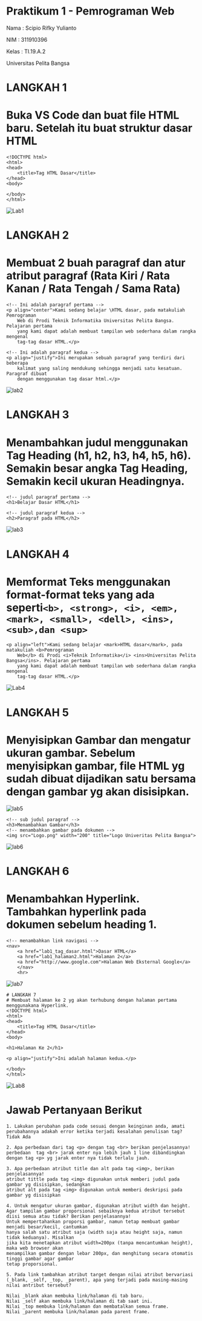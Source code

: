 # Praktikum 1 - Pemrograman Web
Nama  : Scipio Rifky Yulianto

NIM   : 311910396

Kelas : TI.19.A.2

Universitas Pelita Bangsa

# LANGKAH 1
# Buka VS Code dan buat file HTML baru. Setelah itu buat struktur dasar HTML
```
<!DOCTYPE html>
<html>
<head>
    <title>Tag HTML Dasar</title>
</head>
<body>

</body>
</html>
```
![Lab1](https://user-images.githubusercontent.com/56240851/112970340-f0bfdd00-9102-11eb-84e5-e953eb6036b1.png)

# LANGKAH 2
# Membuat 2 buah paragraf dan atur atribut paragraf (Rata Kiri / Rata Kanan / Rata Tengah / Sama Rata)
```
<!-- Ini adalah paragraf pertama -->
<p align="center">Kami sedang belajar \HTML dasar, pada matakuliah Pemrograman
    Web di Prodi Teknik Informatika Universitas Pelita Bangsa. Pelajaran pertama
    yang kami dapat adalah membuat tampilan web sederhana dalam rangka mengenal
    tag-tag dasar HTML.</p>

<!-- Ini adalah paragraf kedua -->
<p align="justify">Ini merupakan sebuah paragraf yang terdiri dari beberapa
    kalimat yang saling mendukung sehingga menjadi satu kesatuan. Paragraf dibuat
    dengan menggunakan tag dasar html.</p>
```
![lab2](https://user-images.githubusercontent.com/56240851/112970563-2c5aa700-9103-11eb-85d5-87d4392963e1.png)

# LANGKAH 3
# Menambahkan judul menggunakan Tag Heading (h1, h2, h3, h4, h5, h6). Semakin besar angka Tag Heading, Semakin kecil ukuran Headingnya.
```
<!-- judul paragraf pertama -->
<h1>Belajar Dasar HTML</h1>

<!-- judul paragraf kedua -->
<h2>Paragraf pada HTML</h2>
```
![lab3](https://user-images.githubusercontent.com/56240851/112970592-354b7880-9103-11eb-91d5-1dfab4a7aab4.png)

# LANGKAH 4
# Memformat Teks menggunakan format-format teks yang ada seperti```<b>, <strong>, <i>, <em>, <mark>, <small>, <dell>, <ins>, <sub>,dan <sup>```
```
<p align="left">Kami sedang belajar <mark>HTML dasar</mark>, pada matakuliah <b>Pemrograman
    Web</b> di Prodi <i>Teknik Informatika</i> <ins>Universitas Pelita Bangsa</ins>. Pelajaran pertama
    yang kami dapat adalah membuat tampilan web sederhana dalam rangka mengenal
    tag-tag dasar HTML.</p>
```
    
![Lab4](https://user-images.githubusercontent.com/56240851/112970606-38deff80-9103-11eb-8acb-7e2bd5498604.png)
    
# LANGKAH 5
# Menyisipkan Gambar dan mengatur ukuran gambar. Sebelum menyisipkan gambar, file HTML yg sudah dibuat dijadikan satu bersama dengan gambar yg akan disisipkan.
![lab5](https://user-images.githubusercontent.com/56240851/112970627-3e3c4a00-9103-11eb-95fd-1ce447c08242.png)
```
<!-- sub judul paragraf -->
<h3>Menambahkan Gambar</h3>
<!-- menambahkan gambar pada dokumen -->
<img src="Logo.png" width="200" title="Logo Univeritas Pelita Bangsa">
```
![lab6](https://user-images.githubusercontent.com/56240851/112970650-4300fe00-9103-11eb-8686-88e155a27850.png)

# LANGKAH 6
# Menambahkan Hyperlink. Tambahkan hyperlink pada dokumen sebelum heading 1.
```
<!-- menambahkan link navigasi -->
<nav>
    <a href="lab1_tag_dasar.html">Dasar HTML</a>
    <a href="lab1_halaman2.html">Halaman 2</a>
    <a href="http://www.google.com">Halaman Web Eksternal Google</a>
    </nav>
    <hr>
```
![lab7](https://user-images.githubusercontent.com/56240851/112970664-47c5b200-9103-11eb-8b61-3c418916b904.png)
```
# LANGKAH 7
# Membuat halaman ke 2 yg akan terhubung dengan halaman pertama menggunakana Hyperlink.
<!DOCTYPE html>
<html>
<head>
    <title>Tag HTML Dasar</title>
</head>
<body>

<h1>Halaman Ke 2</h1>

<p align="justify">Ini adalah halaman kedua.</p>

</body>
</html>
```

![Lab8](https://user-images.githubusercontent.com/56240851/112970672-4ac0a280-9103-11eb-95da-ee048bc4ad90.png)

# Jawab Pertanyaan Berikut
```
1. Lakukan perubahan pada code sesuai dengan keinginan anda, amati perubahannya adakah error ketika terjadi kesalahan penulisan tag?
Tidak Ada

2. Apa perbedaan dari tag <p> dengan tag <br> berikan penjelasannya!
perbedaan  tag <br> jarak enter nya lebih jauh 1 line dibandingkan dengan tag <p> yg jarak enter nya tidak terlalu jauh.

3. Apa perbedaan atribut title dan alt pada tag <img>, berikan penjelasannya!
atribut tittle pada tag <img> digunakan untuk memberi judul pada gambar yg disisipkan, sedangkan
atribut alt pada tag <img> digunakan untuk memberi deskripsi pada gambar yg disisipkan

4. Untuk mengatur ukuran gambar, digunakan atribut width dan height. Agar tampilan gambar proporsional sebaiknya kedua atribut tersebut diisi semua atau tidak? Berikan penjelasannya!
Untuk mempertahankan proporsi gambar, namun tetap membuat gambar menjadi besar/kecil, cantumkan
hanya salah satu atribut saja (width saja atau height saja, namun tidak keduanya). Misalkan
jika kita menetapkan atribut width=200px (tanpa mencantumkan height), maka web browser akan
menampilkan gambar dengan lebar 200px, dan menghitung secara otomatis tinggi gambar agar gambar
tetap proporsional.

5. Pada link tambahkan atribut target dengan nilai atribut bervariasi (_blank, _self, _top, _parent), apa yang terjadi pada masing-masing nilai antribut tersebut?

Nilai _blank akan membuka link/halaman di tab baru.
Nilai _self akan membuka link/halaman di tab saat ini.
Nilai _top membuka link/halaman dan membatalkan semua frame.
Nilai _parent membuka link/halaman pada parent frame.
```
